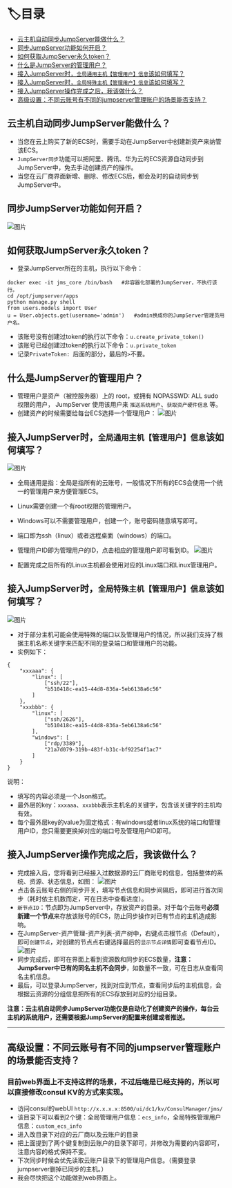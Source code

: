 # 🏷目录
- [云主机自动同步JumpServer能做什么？](#云主机自动同步jumpserver能做什么)
- [同步JumpServer功能如何开启？](#同步jumpserver功能如何开启)
- [如何获取JumpServer永久token？](#如何获取jumpserver永久token)
- [什么是JumpServer的管理用户？](#什么是jumpserver的管理用户)
- [接入JumpServer时，`全局通用主机【管理用户】信息`该如何填写？](#接入jumpserver时全局通用主机管理用户信息该如何填写)
- [接入JumpServer时，`全局特殊主机【管理用户】信息`该如何填写？](#接入jumpserver时全局特殊主机管理用户信息该如何填写)
- [接入JumpServer操作完成之后，我该做什么？](#接入jumpserver操作完成之后我该做什么)
- [高级设置：不同云账号有不同的jumpserver管理账户的场景能否支持？](#高级设置不同云账号有不同的jumpserver管理账户的场景能否支持)


## 云主机自动同步JumpServer能做什么？
- 当您在云上购买了新的ECS时，需要手动在JumpServer中创建新资产来纳管该ECS。
- `JumpServer同步`功能可以把阿里、腾讯、华为云的ECS资源自动同步到JumpServer中，免去手动创建资产的操作。
- 当您在云厂商界面新增、删除、修改ECS后，都会及时的自动同步到JumpServer中。

## 同步JumpServer功能如何开启？
![图片](https://user-images.githubusercontent.com/3349611/180848168-a2bafcfa-faa1-457d-8f5f-dcb07ad12d60.png)

## 如何获取JumpServer永久token？
- 登录JumpServer所在的主机，执行以下命令：
```
docker exec -it jms_core /bin/bash   #非容器化部署的JumpServer，不执行该行。
cd /opt/jumpserver/apps
python manage.py shell
from users.models import User
u = User.objects.get(username='admin')   #admin换成你的JumpServer管理员用户名。
```
- 该账号没有创建过token的执行以下命令：`u.create_private_token()`
- 该账号已经创建过token的执行以下命令：`u.private_token`
- 记录`PrivateToken: `后面的部分，最后的`>`不要。

## 什么是JumpServer的管理用户？
- 管理用户是资产（被控服务器）上的 root，或拥有 NOPASSWD: ALL sudo 权限的用户， JumpServer 使用该用户来 `推送系统用户`、`获取资产硬件信息` 等。
- 创建资产的时候需要给每台ECS选择一个管理用户：
![图片](https://user-images.githubusercontent.com/3349611/180855383-ec4a76b3-9354-4485-b0f6-17b5b9c2a8d7.png)

## 接入JumpServer时，`全局通用主机【管理用户】信息`该如何填写？
![图片](https://user-images.githubusercontent.com/3349611/180858510-b2b4ac0f-bc01-4c8e-a948-f3f26338037e.png)

- 全局通用是指：全局是指所有的云账号，一般情况下所有的ECS会使用一个统一的管理用户来方便管理ECS。
- Linux需要创建一个有root权限的管理用户。
- Windows可以不需要管理用户，创建一个，账号密码随意填写即可。
- 端口即为ssh（linux）或者远程桌面（windows）的端口。
- 管理用户ID即为管理用户的ID，点击相应的管理用户即可看到ID。
![图片](https://user-images.githubusercontent.com/3349611/180858937-856a7f9a-afa9-46d5-a15d-514f13063af5.png)

- 配置完成之后所有的Linux主机都会使用对应的Linux端口和Linux管理用户。

## 接入JumpServer时，`全局特殊主机【管理用户】信息`该如何填写？
![图片](https://user-images.githubusercontent.com/3349611/180859728-6c1e7c41-ea75-4efa-98ca-6b26266d71e7.png)
- 对于部分主机可能会使用特殊的端口以及管理用户的情况，所以我们支持了根据主机名称关键字来匹配不同的登录端口和管理用户的功能。
- 实例如下：
```
{
    "xxxaaa": {
        "linux": [
            ["ssh/22"],
            "b510418c-ea15-44d8-836a-5eb6138a6c56"
        ]
    },
    "xxxbbb": {
        "linux": [
            ["ssh/2626"],
            "b510418c-ea15-44d8-836a-5eb6138a6c56"
        ],
        "windows": [
            ["rdp/3389"],
            "21a7d079-319b-483f-b31c-bf92254f1ac7"
        ]
    }
}
```
说明：
- 填写的内容必须是一个Json格式。
- 最外层的key：`xxxaaa`、`xxxbbb`表示主机名的关键字，包含该关键字的主机均有效。
- 每个最外层key的value为固定格式：有windows或者linux系统的端口和管理用户ID，您只需要更换掉对应的端口号及管理用户ID即可。

## 接入JumpServer操作完成之后，我该做什么？
- 完成接入后，您将看到已经接入过数据源的云厂商账号的信息，包括整体的系统、资源、状态信息，如图：
![图片](https://user-images.githubusercontent.com/3349611/180862967-4575fbdf-3bb4-47ae-a491-df00eaba9a26.png)
- 点击各云账号右侧的同步开关，填写节点信息和同步间隔后，即可进行首次同步（耗时依主机数而定，可在日志中查看进度）。
- `新节点ID`：节点即为JumpServer中，存放资产的目录。对于每个云账号**必须新建一个节点**来存放该账号的ECS，防止同步操作对已有节点的主机造成影响。
- 在JumpServer-资产管理-资产列表-资产树中，右键点击根节点（Default），即可`创建节点`，对创建的节点点右键选择最后的`显示节点详情`即可查看节点ID。
![图片](https://user-images.githubusercontent.com/3349611/180865099-f95c1a9c-851c-489d-9e88-403661ef469b.png)
- 同步完成后，即可在界面上看到资源数和同步的ECS数量，**注意：JumpServer中已有的同名主机不会同步**，如数量不一致，可在日志从查看同名主机信息。
- 最后，可以登录JumpServer，找到对应到节点，查看同步后的主机信息，会根据云资源的分组信息把所有的ECS存放到对应的分组目录。

**注意：云主机自动同步JumpServer功能仅是自动化了创建资产的操作，每台云主机的系统用户，还需要根据JumpServer的配置来创建或者推送。**

---

## 高级设置：不同云账号有不同的jumpserver管理账户的场景能否支持？
### 目前web界面上不支持这样的场景，不过后端是已经支持的，所以可以直接修改consul KV的方式来实现。
- 访问consul的webUI `http://x.x.x.x:8500/ui/dc1/kv/ConsulManager/jms/`
- 该目录下可以看到2个键：全局管理用户信息：`ecs_info`，全局特殊管理用户信息：`custom_ecs_info`
- 进入改目录下对应的云厂商以及云账户的目录
- 把上面提到了两个键复制到云账户的目录下即可，并修改为需要的内容即可，注意内容的格式保持不变。
- 下次同步时候会优先读取云账户目录下的管理用户信息。（需要登录jumpserver删掉已同步的主机。）
- 我会尽快把这个功能做到web界面上。
